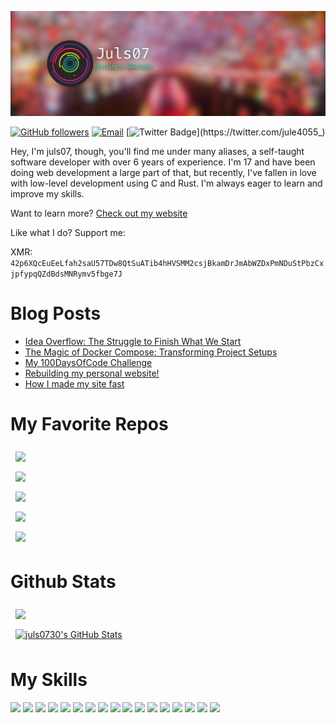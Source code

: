[![juls07's GitHub Banner](./assets/GithhubHeader-v2.png)](https://juls07.dev)

[![GitHub followers](https://img.shields.io/github/followers/juls0730?label=Follow&style=social)](https://github.com/juls07/?tab=follow)
[![Email](https://img.shields.io/badge/juls07@juls07.dev-c14438?style=social&logo=Gmail&logoColor=red&link=mailto:juls07@juls07.dev)](mailto:juls07@juls07.dev)
[![Twitter Badge](https://img.shields.io/twitter/follow/julie4055_)](https://twitter.com/jule4055_)

Hey, I'm juls07, though, you'll find me under many aliases, a self-taught software developer with over 6 years of experience. I'm 17 and have been doing web development a large part of that, but recently, I've fallen in love with low-level development using C and Rust. I'm always eager to learn and improve my skills.

Want to learn more? [Check out my website](https://juls07.dev)

Like what I do? Support me:

XMR: `42p6XQcEuEeLfah2saU57TDw8QtSuATib4hHVSMM2csjBkamDrJmAbWZDxPmNDuStPbzCxjpfypqQZdBdsMNRymv5fbge7J`

# Blog Posts
<!-- BLOG-POST-LIST:START -->
- [Idea Overflow: The Struggle to Finish What We Start](https://juls07.dev/blog/idea-overflow)
- [The Magic of Docker Compose: Transforming Project Setups](https://juls07.dev/blog/magic-of-docker-compose)
- [My 100DaysOfCode Challenge](https://juls07.dev/blog/100daysofcode-challenge)
- [Rebuilding my personal website!](https://juls07.dev/blog/portfolio-site-rebuild)
- [How I made my site fast](https://juls07.dev/blog/how-i-made-my-site-fast)
<!-- BLOG-POST-LIST:END --> 

<!-- Repos -->
# My Favorite Repos

<a href="https://github.com/juls0730/juls07.dev">
  <img align="center" style="margin:0.5rem" src="https://github-readme-stats.vercel.app/api/pin/?username=juls0730&repo=juls07.dev&title_color=fff&text_color=fafafa&icon_color=4AB197&bg_color=191819&hide_border=true" />
</a>

<br />

<a href="https://github.com/juls0730/zqdgr">
  <img align="center" style="margin:0.5rem" src="https://github-readme-stats.vercel.app/api/pin/?username=juls0730&repo=zqdgr&title_color=fff&text_color=fafafa&icon_color=4AB197&bg_color=191819&hide_border=true" />
</a>

<br />

<a href="https://github.com/juls0730/filething">
  <img align="center" style="margin:0.5rem" src="https://github-readme-stats.vercel.app/api/pin/?username=juls0730&repo=filething&title_color=fff&text_color=fafafa&icon_color=4AB197&bg_color=191819&hide_border=true" />
</a>

<br />

<a href="https://github.com/juls0730/passport">
  <img align="center" style="margin:0.5rem" src="https://github-readme-stats.vercel.app/api/pin/?username=juls0730&repo=passport&title_color=fff&text_color=fafafa&icon_color=4AB197&bg_color=191819&hide_border=true" />
</a>

<br />

<a href="https://github.com/juls0730/CappuccinOS">
  <img align="center" style="margin:0.5rem" src="https://github-readme-stats.vercel.app/api/pin/?username=juls0730&repo=CappuccinOS&title_color=fff&text_color=fafafa&icon_color=4AB197&bg_color=191819&hide_border=true" />
</a>



<!-- Stats -->

# Github Stats
<a href="https://github.com/juls0730">
  <img align="center" style="margin:0.5rem" src="https://github-readme-stats.vercel.app/api/top-langs/?username=juls0730&hide=html,css&title_color=fff&text_color=fafafa&icon_color=4AB197&bg_color=191819&exclude_repo=100DaysOfCode&hide_border=true" />
</a>

<br/>

<a href="https://github.com/juls0730">
  <img align="center" style="margin:0.5rem" src="https://github-readme-stats.vercel.app/api?username=juls0730&show_icons=true&line_height=27&count_private=true&title_color=fff&text_color=fafafa&icon_color=4AB197&bg_color=191819&ring_color=be123c&hide_border=true" alt="juls0730's GitHub Stats" />
</a>

# My Skills
![](https://img.shields.io/badge/Go-informational?style=flat&logo=Go&color=27272A)
![](https://img.shields.io/badge/Rust-informational?style=flat&logo=Rust&color=27272A)
![](https://img.shields.io/badge/C-informational?style=flat&logo=C&color=27272A)
![](https://img.shields.io/badge/Crystal-informational?style=flat&logo=Crystal&color=27272A)
![](https://img.shields.io/badge/Vue-informational?style=flat&logo=vue.js&color=27272A)
![](https://img.shields.io/badge/Ruby_On_Rails-informational?style=flat&logo=rubyonrails&logoColor=CC0000&color=27272A)
![](https://img.shields.io/badge/React-informational?style=flat&logo=react&color=27272A)
![](https://img.shields.io/badge/JavaScript-informational?style=flat&logo=javascript&color=27272A)
![](https://img.shields.io/badge/TypeScript-informational?style=flat&logo=typescript&color=27272A)
![](https://img.shields.io/badge/Postgresql-informational?style=flat&logo=postgresql&color=27272A)
![](https://img.shields.io/badge/SQLite-informational?style=flat&logo=sqlite&color=27272A)
![](https://img.shields.io/badge/Tailwind-informational?style=flat&logo=Tailwind-CSS&logoColor=06B6D4&color=27272A)
![](https://img.shields.io/badge/Figma-informational?style=flat&logo=figma&color=27272A)
![](https://img.shields.io/badge/PHP-informational?style=flat&logo=php&color=27272A)
![](https://img.shields.io/badge/CSS-informational?style=flat&logo=css3&logoColor=1572B6&color=27272A)
![](https://img.shields.io/badge/Sass-informational?style=flat&logo=Sass&logoColor=CC6699&color=27272A)
![](https://img.shields.io/badge/GIMP-informational?style=flat&logo=Gimp&color=27272A)
